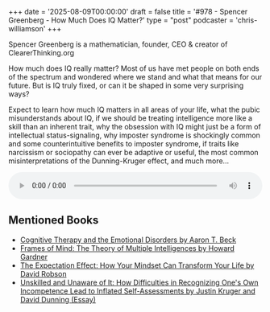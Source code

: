 +++
date = '2025-08-09T00:00:00'
draft = false
title = '#978 - Spencer Greenberg - How Much Does IQ Matter?'
type = "post"
podcaster = 'chris-williamson'
+++

Spencer Greenberg is a mathematician, founder, CEO & creator of ClearerThinking.org

How much does IQ really matter? Most of us have met people on both ends of the spectrum and wondered where we stand and what that means for our future. But is IQ truly fixed, or can it be shaped in some very surprising ways?

Expect to learn how much IQ matters in all areas of your life, what the pubic misunderstands about IQ, if we should be treating intelligence more like a skill than an inherent trait, why the obsession with IQ might just be a form of intellectual status-signaling, why imposter syndrome is shockingly common and some counterintuitive benefits to imposter syndrome, if traits like narcissism or sociopathy can ever be adaptive or useful, the most common misinterpretations of the Dunning-Kruger effect, and much more…

<audio controls style="width: 100%; max-width: 800px;">
  <source src="https://pdst.fm/e/chrt.fm/track/G454/prfx.byspotify.com/e/traffic.megaphone.fm/SIXMSB8276273324.mp3?updated=1754697312" type="audio/mpeg">
  Your browser does not support the audio element.
</audio>

## Mentioned Books

- [Cognitive Therapy and the Emotional Disorders by Aaron T. Beck](https://www.amazon.com/s?k=Cognitive+Therapy+and+the+Emotional+Disorders+by+Aaron+T.+Beck&tag=podcaststoboo-20)
- [Frames of Mind: The Theory of Multiple Intelligences by Howard Gardner](https://www.amazon.com/s?k=Frames+of+Mind:+The+Theory+of+Multiple+Intelligences+by+Howard+Gardner&tag=podcaststoboo-20)
- [The Expectation Effect: How Your Mindset Can Transform Your Life by David Robson](https://www.amazon.com/s?k=The+Expectation+Effect:+How+Your+Mindset+Can+Transform+Your+Life+by+David+Robson&tag=podcaststoboo-20)
- [Unskilled and Unaware of It: How Difficulties in Recognizing One's Own Incompetence Lead to Inflated Self-Assessments by Justin Kruger and David Dunning (Essay)](https://www.amazon.com/s?k=Unskilled+and+Unaware+of+It:+How+Difficulties+in+Recognizing+One's+Own+Incompetence+Lead+to+Inflated+Self-Assessments+by+Justin+Kruger+and+David+Dunning+(Essay)&tag=podcaststoboo-20)